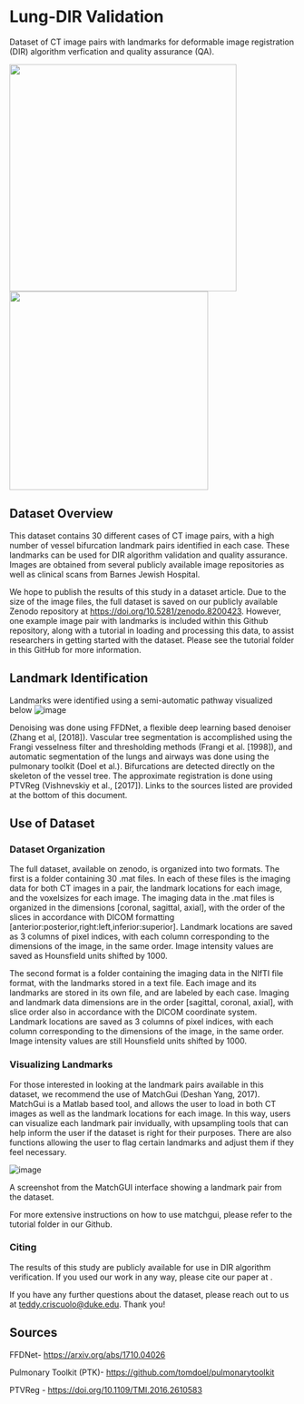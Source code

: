 # Lung-DIR Validation
Dataset of CT image pairs with landmarks for deformable image registration (DIR) algorithm verfication and quality assurance (QA).


<img src="https://github.com/deshanyang/Lung-DIR-QA/assets/50779449/8acd6473-4254-4268-86d0-c638ceb8c2e1" width="400">

<img src="https://github.com/deshanyang/Lung-DIR-QA/assets/50779449/d28fb553-15a3-4bd1-a9b4-a25062a3de87" width="350"> 



## Dataset Overview
This dataset contains 30 different cases of CT image pairs, with a high number of vessel bifurcation landmark pairs identified in each case. These landmarks can be used for DIR algorithm validation and quality assurance. Images are obtained from several publicly available image repositories as well as clinical scans from Barnes Jewish Hospital.

We hope to publish the results of this study in a dataset article. Due to the size of the image files, the full dataset is saved on our publicly available Zenodo repository at https://doi.org/10.5281/zenodo.8200423. However, one example image pair with landmarks is included within this Github repository, along with a tutorial in loading and processing this data, to assist researchers in getting started with the dataset. Please see the tutorial folder in this GitHub for more information.

## Landmark Identification
Landmarks were identified using a semi-automatic pathway visualized below
![image](https://github.com/deshanyang/Lung-DIR-QA/assets/50779449/222c7d0c-7854-4a12-b060-605a1a6eff05)


Denoising was done using FFDNet, a flexible deep learning based denoiser (Zhang et al, [2018]). Vascular tree segmentation is accomplished using the Frangi vesselness filter and thresholding methods (Frangi et al. [1998]), and automatic segmentation of the lungs and airways was done using the pulmonary toolkit (Doel et al.). Bifurcations are detected directly on the skeleton of the vessel tree. The approximate registration is done using PTVReg (Vishnevskiy et al., [2017]). Links to the sources listed are provided at the bottom of this document.



## Use of Dataset
### Dataset Organization
The full dataset, available on zenodo, is organized into two formats. The first is a folder containing 30 .mat files. In each of these files is the imaging data for both CT images in a pair, the landmark locations for each image, and the voxelsizes for each image. The imaging data in the .mat files is organized in the dimensions [coronal, sagittal, axial], with the order of the slices in accordance with DICOM formatting [anterior:posterior,right:left,inferior:superior]. Landmark locations are saved as 3 columns of pixel indices, with each column corresponding to the dimensions of the image, in the same order. Image intensity values are saved as Hounsfield units shifted by 1000.

The second format is a folder containing the imaging data in the NIfTI file format, with the landmarks stored in a text file. Each image and its landmarks are stored in its own file, and are labeled by each case. Imaging and landmark data dimensions are in the order [sagittal, coronal, axial], with slice order also in accordance with the DICOM coordinate system. Landmark locations are saved as 3 columns of pixel indices, with each column corresponding to the dimensions of the image, in the same order. Image intensity values are still Hounsfield units shifted by 1000.
### Visualizing Landmarks
For those interested in looking at the landmark pairs available in this dataset, we recommend the use of MatchGui (Deshan Yang, 2017). MatchGui is a Matlab based tool, and allows the user to load in both CT images as well as the landmark locations for each image. In this way, users can visualize each landmark pair invidually, with upsampling tools that can help inform the user if the dataset is right for their purposes. There are also functions allowing the user to flag certain landmarks and adjust them if they feel necessary.

![image](https://github.com/deshanyang/Lung-DIR-QA/assets/50779449/65ab5db5-247e-4def-8510-244f4862ff31)

A screenshot from the MatchGUI interface showing a landmark pair from the dataset.

For more extensive instructions on how to use matchgui, please refer to the tutorial folder in our Github.

### Citing
The results of this study are publicly available for use in DIR algorithm verification. If you used our work in any way, please cite our paper at .

If you have any further questions about the dataset, please reach out to us at teddy.criscuolo@duke.edu. Thank you!

## Sources
FFDNet- https://arxiv.org/abs/1710.04026

Pulmonary Toolkit (PTK)- https://github.com/tomdoel/pulmonarytoolkit

PTVReg - https://doi.org/10.1109/TMI.2016.2610583
